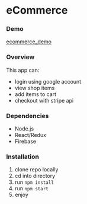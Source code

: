 # eCommerce

### Demo
[ecommerce_demo](https://ecommerce-live.herokuapp.com)

### Overview
This app can:
* login using google account
* view shop items
* add items to cart
* checkout with stripe api

### Dependencies
* Node.js
* React/Redux
* Firebase

### Installation
1. clone repo locally
1. cd into directory
1. run `npm install`
1. run `npm start`
1. enjoy
